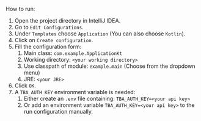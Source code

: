 How to run:
1. Open the project directory in IntelliJ IDEA.
2. Go to `Edit Configurations`.
3. Under `Templates` choose `Application` (You can also choose `Kotlin`).
4. Click on `Create configuration`.
5. Fill the configuration form:
    1. Main class: `com.example.ApplicationKt`
    2. Working directory: `<your working directory>`
    3. Use classpath of module: `example.main` (Choose from the dropdown menu)
    4. JRE: `<your JRE>`
6. Click `OK`.
7. A `TBA_AUTH_KEY` environment variable is needed:
    1. Either create an `.env` file containing: `TBA_AUTH_KEY=<your api key>`
    2. Or add an environment variable `TBA_AUTH_KEY=<your api key>` to the run configuration manually.
